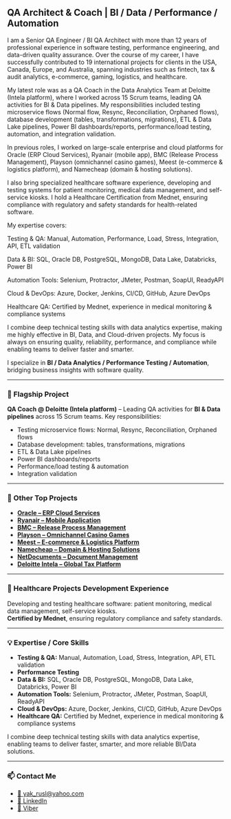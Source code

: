 ## QA Architect & Coach | BI / Data / Performance / Automation

I am a Senior QA Engineer / BI QA Architect with more than 12 years of professional experience in software testing, performance engineering, and data-driven quality assurance. Over the course of my career, I have successfully contributed to 19 international projects for clients in the USA, Canada, Europe, and Australia, spanning industries such as fintech, tax & audit analytics, e-commerce, gaming, logistics, and healthcare.

My latest role was as a QA Coach in the Data Analytics Team at Deloitte (Intela platform), where I worked across 15 Scrum teams, leading QA activities for BI & Data pipelines. My responsibilities included testing microservice flows (Normal flow, Resync, Reconciliation, Orphaned flows), database development (tables, transformations, migrations), ETL & Data Lake pipelines, Power BI dashboards/reports, performance/load testing, automation, and integration validation.

In previous roles, I worked on large-scale enterprise and cloud platforms for Oracle (ERP Cloud Services), Ryanair (mobile app), BMC (Release Process Management), Playson (omnichannel casino games), Meest (e-commerce & logistics platform), and Namecheap (domain & hosting solutions).

I also bring specialized healthcare software experience, developing and testing systems for patient monitoring, medical data management, and self-service kiosks. I hold a Healthcare Certification from Mednet, ensuring compliance with regulatory and safety standards for health-related software.

My expertise covers:

Testing & QA: Manual, Automation, Performance, Load, Stress, Integration, API, ETL validation

Data & BI: SQL, Oracle DB, PostgreSQL, MongoDB, Data Lake, Databricks, Power BI

Automation Tools: Selenium, Protractor, JMeter, Postman, SoapUI, ReadyAPI

Cloud & DevOps: Azure, Docker, Jenkins, CI/CD, GitHub, Azure DevOps

Healthcare QA: Certified by Mednet, experience in medical monitoring & compliance systems

I combine deep technical testing skills with data analytics expertise, making me highly effective in BI, Data, and Cloud-driven projects. My focus is always on ensuring quality, reliability, performance, and compliance while enabling teams to deliver faster and smarter.

I specialize in **BI / Data Analytics / Performance Testing / Automation**, bridging business insights with software quality.

---

### 🚀 Flagship Project

**QA Coach @ Deloitte (Intela platform)** – Leading QA activities for **BI & Data pipelines** across 15 Scrum teams. Key responsibilities:

* Testing microservice flows: Normal, Resync, Reconciliation, Orphaned flows
* Database development: tables, transformations, migrations
* ETL & Data Lake pipelines
* Power BI dashboards/reports
* Performance/load testing & automation
* Integration validation

---

### 🔹 Other Top Projects

* [**Oracle – ERP Cloud Services**](https://play.google.com/store/apps/details?id=com.oracle.ofsc)
* [**Ryanair – Mobile Application**](https://play.google.com/store/apps/details?id=com.ryanair.cheapflights)
* [**BMC – Release Process Management**](https://docs.bmc.com/docs/brpmsp7/home-1095677593.html)
* [**Playson – Omnichannel Casino Games**](https://playson.com/)
* [**Meest – E-commerce & Logistics Platform**](https://meest.shopping/kz)
* [**Namecheap – Domain & Hosting Solutions**](https://www.namecheap.com)
* [**NetDocuments – Document Management**](https://www.netdocuments.com/)
* [**Deloitte Intela – Global Tax Platform**](https://www2.deloitte.com/us/en/pages/tax/solutions/intela-global-tax-platform.html)

---

### 🏥 Healthcare Projects Development Experience

Developing and testing healthcare software: patient monitoring, medical data management, self-service kiosks.  
**Certified by Mednet**, ensuring regulatory compliance and safety standards.

---

### 💡 Expertise / Core Skills

* **Testing & QA:** Manual, Automation, Load, Stress, Integration, API, ETL validation
* **Performance Testing**
* **Data & BI:** SQL, Oracle DB, PostgreSQL, MongoDB, Data Lake, Databricks, Power BI
* **Automation Tools:** Selenium, Protractor, JMeter, Postman, SoapUI, ReadyAPI
* **Cloud & DevOps:** Azure, Docker, Jenkins, CI/CD, GitHub, Azure DevOps
* **Healthcare QA:** Certified by Mednet, experience in medical monitoring & compliance systems

I combine deep technical testing skills with data analytics expertise, enabling teams to deliver faster, smarter, and more reliable BI/Data solutions.

---

### 📫 Contact Me

* [📧 yak_rusl@yahoo.com](mailto:yak_rusl@yahoo.com)
* [💼 LinkedIn](https://www.linkedin.com/in/ruslan-yakovenko-85a66674/)
* [📱 Viber](https://wa.me/380699896126)
